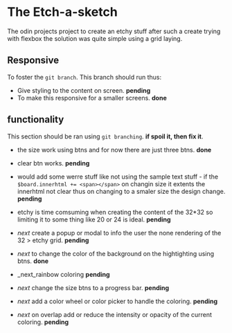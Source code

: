 # The Etch-a-sketch
The odin projects project to create an etchy stuff after such a create trying with flexbox the solution was quite simple using a grid laying.

## Responsive 
To foster the ```git branch```. This branch should run thus:
* Give styling to the content on screen. **pending**
* To make this responsive for a smaller screens. **done**



## functionality
This section should be ran using   ```git branching```. **if spoil it, then fix it**. 

* the size work using btns and for now there are just three btns. **done**

* clear btn works. **pending**
* would add some werre stuff like not using the sample text stuff - if the ```$board.innerhtml += <span></span>``` on changin size it extents the innerhtml not clear thus on changing to a smaler size the design change. **pending**
* etchy is time comsuming when creating the content of the 32*32 so limiting it to some thing like 20 or 24 is ideal. **pending**

* _next_ create a popup or modal to info the user the none rendering of the 32 > etchy grid. **pending**

* _next_ to change the color of the background on the hightighting using btns. **done**
* _next_rainbow coloring **pending**


* _next_ change the size btns to a progress bar. **pending**
* _next_ add a color wheel or color picker to handle the coloring. **pending**


* _next_ on overlap add or reduce the intensity or opacity of the current coloring. **pending**
